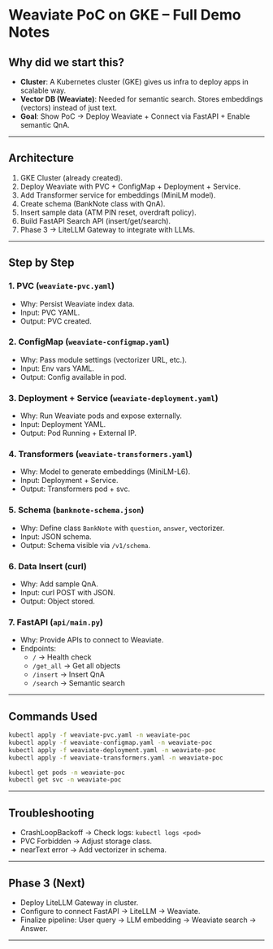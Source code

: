 # Weaviate PoC on GKE – Full Demo Notes

## Why did we start this?
- **Cluster**: A Kubernetes cluster (GKE) gives us infra to deploy apps in scalable way.
- **Vector DB (Weaviate)**: Needed for semantic search. Stores embeddings (vectors) instead of just text.
- **Goal**: Show PoC → Deploy Weaviate + Connect via FastAPI + Enable semantic QnA.

---

## Architecture
1. GKE Cluster (already created).
2. Deploy Weaviate with PVC + ConfigMap + Deployment + Service.
3. Add Transformer service for embeddings (MiniLM model).
4. Create schema (BankNote class with QnA).
5. Insert sample data (ATM PIN reset, overdraft policy).
6. Build FastAPI Search API (insert/get/search).
7. Phase 3 → LiteLLM Gateway to integrate with LLMs.

---

## Step by Step

### 1. PVC (`weaviate-pvc.yaml`)
- Why: Persist Weaviate index data.
- Input: PVC YAML.
- Output: PVC created.

### 2. ConfigMap (`weaviate-configmap.yaml`)
- Why: Pass module settings (vectorizer URL, etc.).
- Input: Env vars YAML.
- Output: Config available in pod.

### 3. Deployment + Service (`weaviate-deployment.yaml`)
- Why: Run Weaviate pods and expose externally.
- Input: Deployment YAML.
- Output: Pod Running + External IP.

### 4. Transformers (`weaviate-transformers.yaml`)
- Why: Model to generate embeddings (MiniLM-L6).
- Input: Deployment + Service.
- Output: Transformers pod + svc.

### 5. Schema (`banknote-schema.json`)
- Why: Define class `BankNote` with `question`, `answer`, vectorizer.
- Input: JSON schema.
- Output: Schema visible via `/v1/schema`.

### 6. Data Insert (curl)
- Why: Add sample QnA.
- Input: curl POST with JSON.
- Output: Object stored.

### 7. FastAPI (`api/main.py`)
- Why: Provide APIs to connect to Weaviate.
- Endpoints:
  - `/` → Health check
  - `/get_all` → Get all objects
  - `/insert` → Insert QnA
  - `/search` → Semantic search

---

## Commands Used
```bash
kubectl apply -f weaviate-pvc.yaml -n weaviate-poc
kubectl apply -f weaviate-configmap.yaml -n weaviate-poc
kubectl apply -f weaviate-deployment.yaml -n weaviate-poc
kubectl apply -f weaviate-transformers.yaml -n weaviate-poc

kubectl get pods -n weaviate-poc
kubectl get svc -n weaviate-poc
```

---

## Troubleshooting
- CrashLoopBackoff → Check logs: `kubectl logs <pod>`
- PVC Forbidden → Adjust storage class.
- nearText error → Add vectorizer in schema.

---

## Phase 3 (Next)
- Deploy LiteLLM Gateway in cluster.
- Configure to connect FastAPI → LiteLLM → Weaviate.
- Finalize pipeline: User query → LLM embedding → Weaviate search → Answer.

---
